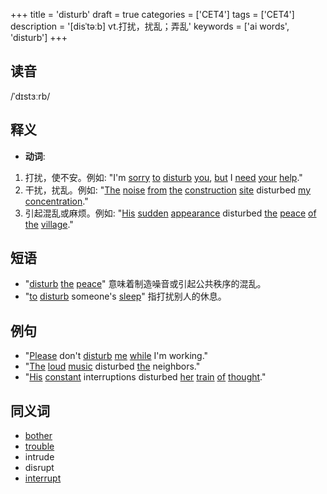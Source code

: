 +++
title = 'disturb'
draft = true
categories = ['CET4']
tags = ['CET4']
description = '[disˈtəːb] vt.打扰，扰乱；弄乱'
keywords = ['ai words', 'disturb']
+++

## 读音
/ˈdɪstɜːrb/

## 释义
- **动词**:
1. 打扰，使不安。例如: "I'm [sorry](/zh/post/sorry/) [to](/zh/post/to/) [disturb](/zh/post/disturb/) [you](/zh/post/you/), [but](/zh/post/but/) I [need](/zh/post/need/) [your](/zh/post/your/) [help](/zh/post/help/)."
2. 干扰，扰乱。例如: "[The](/zh/post/the/) [noise](/zh/post/noise/) [from](/zh/post/from/) [the](/zh/post/the/) [construction](/zh/post/construction/) [site](/zh/post/site/) disturbed [my](/zh/post/my/) [concentration](/zh/post/concentration/)."
3. 引起混乱或麻烦。例如: "[His](/zh/post/his/) [sudden](/zh/post/sudden/) [appearance](/zh/post/appearance/) disturbed [the](/zh/post/the/) [peace](/zh/post/peace/) [of](/zh/post/of/) [the](/zh/post/the/) [village](/zh/post/village/)."

## 短语
- "[disturb](/zh/post/disturb/) [the](/zh/post/the/) [peace](/zh/post/peace/)" 意味着制造噪音或引起公共秩序的混乱。
- "[to](/zh/post/to/) [disturb](/zh/post/disturb/) someone's [sleep](/zh/post/sleep/)" 指打扰别人的休息。

## 例句
- "[Please](/zh/post/please/) don't [disturb](/zh/post/disturb/) [me](/zh/post/me/) [while](/zh/post/while/) I'm working."
- "[The](/zh/post/the/) [loud](/zh/post/loud/) [music](/zh/post/music/) disturbed [the](/zh/post/the/) neighbors."
- "[His](/zh/post/his/) [constant](/zh/post/constant/) interruptions disturbed [her](/zh/post/her/) [train](/zh/post/train/) [of](/zh/post/of/) [thought](/zh/post/thought/)."

## 同义词
- [bother](/zh/post/bother/)
- [trouble](/zh/post/trouble/)
- intrude
- disrupt
- [interrupt](/zh/post/interrupt/)
